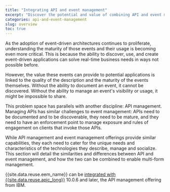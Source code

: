 ```yaml
---
title: "Integrating API and event management"
excerpt: "Discover the potential and value of combining API and event management."
categories: api-and-event-management
slug: overview
toc: true
---
```


As the adoption of event-driven architectures continues to proliferate, understanding the maturity of those events and their usage is becoming even more critical. This is because the ability to discover, use, and create event-driven applications can solve real-time business needs in ways not possible before. 

However, the value these events can provide to potential applications is linked to the quality of the description and the maturity of the events themselves. Without the ability to document an event, it cannot be discovered. Without the ability to manage an event's visibility or usage, it might be impossible to share.

This problem space has parallels with another discipline: API management. Managing APIs has similar challenges to event management: APIs need to be documented and to be discoverable, they need to be mature, and they need to have an enforcement point to manage exposure and rules of engagement on clients that invoke those APIs. 

While API management and event management offerings provide similar capabilities, they each need to cater for the unique needs and characteristics of the technologies they describe, manage and socialize. This section will detail the similarities and differences between API and event management, and how the two can be combined to enable multi-form management. 

{{site.data.reuse.eem_name}} can be [integrated with {{site.data.reuse.apic_long}}](../../integrating-with-apic/overview) 10.0.6 and later, the API management offering from IBM.
